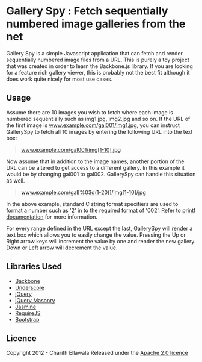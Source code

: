 # Gallery Spy : Fetch sequentially numbered image galleries from the net #

Gallery Spy is a simple Javascript application that can fetch and render sequentially numbered image files from a URL. This is purely a toy project that was created in order to learn the Backbone.js library. If you are looking for a feature rich gallery viewer, this is probably not the best fit although it does work quite nicely for most use cases.

## Usage ##

Assume there are 10 images you wish to fetch where each image is numbered sequentially such as img1.jpg, img2.jpg and so on. If the URL of the first image is www.example.com/gal001/img1.jpg, you can instruct GallerySpy to fetch all 10 images by entering the following URL into the text box:

> www.example.com/gal001/img[1-10].jpg


Now assume that in addition to the image names, another portion of the URL can be altered to get access to a different gallery. In this example it would be by changing gal001 to gal002. GallerySpy can handle this situation as well.

> www.example.com/gal[%03d(1-20)]/img[1-10]/jpg

In the above example, standard C string format specifiers are used to format a number such as '2' in to the required format of '002'. Refer to [printf documentation](http://www.cplusplus.com/reference/clibrary/cstdio/printf/) for more information.

For every range defined in the URL except the last, GallerySpy will render a text box which allows you to easily change the value. Pressing the Up or Right arrow keys will increment the value by one and render the new gallery. Down or Left arrow will decrement the value.


## Libraries Used ##

* [Backbone](http://documentcloud.github.com/backbone/)
* [Underscore](http://documentcloud.github.com/underscore/)
* [jQuery](http://jquery.com/)
* [jQuery Masonry](http://masonry.desandro.com/)
* [Jasmine](https://jasmine.github.io/)
* [RequireJS](http://requirejs.org/)
* [Bootstrap](http://twitter.github.com/bootstrap/)

## Licence ##

Copyright 2012 - Charith Ellawala
Released under the [Apache 2.0 licence](http://www.apache.org/licenses/LICENSE-2.0.html)

